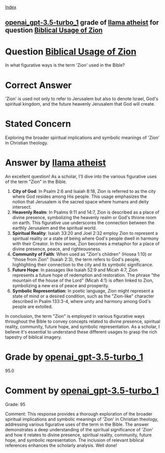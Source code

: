 
[Index](../../../../index.md)
## [openai_gpt-3.5-turbo_1](../../../grading_models/openai_gpt-3.5-turbo_1.md) grade of [llama atheist](../../../answering_models/llama_atheist.md) for question [Biblical Usage of Zion](../../../questions/Biblical_Usage_of_Zion.md)

# Question [Biblical Usage of Zion](../../../questions/Biblical_Usage_of_Zion.md)
In what figurative ways is the term 'Zion' used in the Bible?

# Correct Answer
'Zion' is used not only to refer to Jerusalem but also to denote Israel, God's spiritual kingdom, and the future heavenly Jerusalem that God will create.

# Stated Concern
Exploring the broader spiritual implications and symbolic meanings of 'Zion' in Christian theology.

# Answer by [llama atheist](../../../answering_models/llama_atheist.md)
An excellent question! As a scholar, I'll dive into the various figurative uses of the term "Zion" in the Bible.

1. **City of God**: In Psalm 2:6 and Isaiah 8:18, Zion is referred to as the city where God resides among His people. This usage emphasizes the notion that Jerusalem is the sacred space where humans and deity intersect.
2. **Heavenly Realm**: In Psalms 9:11 and 14:7, Zion is described as a place of divine presence, symbolizing the heavenly realm or God's throne room on earth. This figurative use underscores the connection between the earthly Jerusalem and the spiritual world.
3. **Spiritual Reality**: Isaiah 33:20 and Joel 2:32 employ Zion to represent a spiritual reality or a state of being where God's people dwell in harmony with their Creator. In this sense, Zion becomes a metaphor for a place of divine presence, peace, and righteousness.
4. **Community of Faith**: When used as "Zion's children" (Hosea 1:10) or "those from Zion" (Isaiah 2:3), the term refers to God's people, highlighting their connection to the city and its symbolic significance.
5. **Future Hope**: In passages like Isaiah 52:9 and Micah 4:7, Zion represents a future hope of redemption and restoration. The phrase "the mountain of the house of the Lord" (Micah 4:1) is often linked to Zion, symbolizing a new era of peace and prosperity.
6. **Symbolic Representation**: In poetic language, Zion might represent a state of mind or a desired condition, such as the "Zion-like" character described in Psalm 133:3-4, where unity and harmony among God's people are extolled.

In conclusion, the term "Zion" is employed in various figurative ways throughout the Bible to convey concepts related to divine presence, spiritual reality, community, future hope, and symbolic representation. As a scholar, I believe it's essential to understand these different usages to grasp the rich tapestry of biblical imagery.

# Grade by [openai_gpt-3.5-turbo_1](../../../grading_models/openai_gpt-3.5-turbo_1.md)
95.0

# Comment by [openai_gpt-3.5-turbo_1](../../../grading_models/openai_gpt-3.5-turbo_1.md)
Grade: 95

Comment: This response provides a thorough exploration of the broader spiritual implications and symbolic meanings of 'Zion' in Christian theology, addressing various figurative uses of the term in the Bible. The answer demonstrates a deep understanding of the spiritual significance of 'Zion' and how it relates to divine presence, spiritual reality, community, future hope, and symbolic representation. The inclusion of relevant biblical references enhances the scholarly analysis. Well done!

